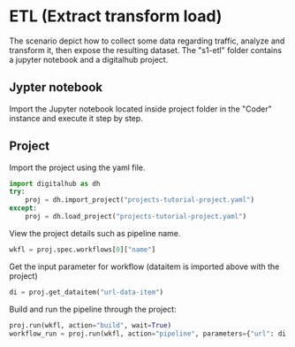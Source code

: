 # ETL (Extract transform load)

The scenario depict how to collect some data regarding traffic, analyze and transform it, then expose the resulting dataset. The "s1-etl" folder contains a jupyter notebook and a digitalhub project.

## Jypter notebook

Import the Jupyter notebook located inside project folder in the "Coder" instance and execute it step by step.

## Project

Import the project using the yaml file.

```python
import digitalhub as dh
try:
    proj = dh.import_project("projects-tutorial-project.yaml")
except:
    proj = dh.load_project("projects-tutorial-project.yaml")
```

View the project details such as pipeline name.

```python
wkfl = proj.spec.workflows[0]["name"]
```

Get the input parameter for workflow (dataitem is imported above with the project)

```python
di = proj.get_dataitem("url-data-item")
```

Build and run the pipeline through the project:

```python
proj.run(wkfl, action="build", wait=True)
workflow_run = proj.run(wkfl, action="pipeline", parameters={"url": di.key}, wait=True)
```
